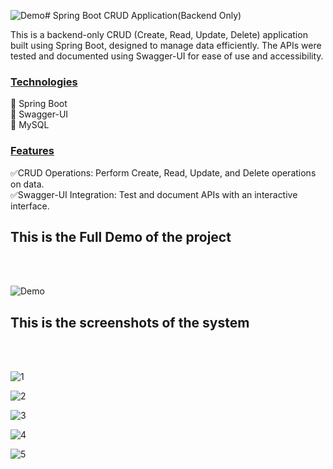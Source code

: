 ![Demo](https://github.com/user-attachments/assets/0474eb49-d449-43cd-a287-9bf8fd7a9c00)# Spring Boot CRUD Application(Backend Only)

This is a backend-only CRUD (Create, Read, Update, Delete) application built using Spring Boot, designed to manage data efficiently. The APIs were tested and documented using Swagger-UI for ease of use and accessibility.

<h3><u>Technologies </u></h3>

🔹 Spring Boot<br>
🔹 Swagger-UI<br>
🔹 MySQL<br>

<h3><u>Features</u></h3>

✅CRUD Operations: Perform Create, Read, Update, and Delete operations on data.<br>
✅Swagger-UI Integration: Test and document APIs with an interactive interface.<br>


<h2>This is the Full Demo of the project</h2><br><br>



![Demo](https://github.com/user-attachments/assets/83c204ce-c85e-4543-955e-7767a5f64273)

<h2>This is the screenshots of the system</h2><br><br>

![1](https://github.com/user-attachments/assets/6da9ddb7-9827-4da4-85d0-909dc7c40447)

![2](https://github.com/user-attachments/assets/7d78b20d-f58c-4a41-8e4d-3cf4c057effa)

![3](https://github.com/user-attachments/assets/5ca73525-68f8-4ee7-b077-7a4261afef01)

![4](https://github.com/user-attachments/assets/6ec5abf0-d8e6-471e-9f74-72c1000f2390)

![5](https://github.com/user-attachments/assets/a73f5b11-f70f-43e1-a527-24528709262d)
